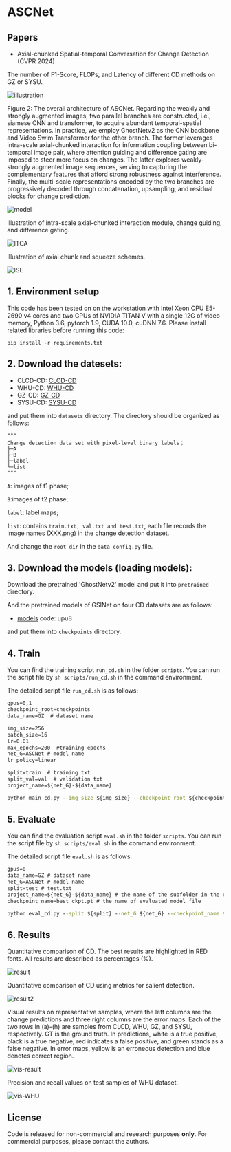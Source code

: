 # ASCNet

## Papers
* Axial-chunked Spatial-temporal Conversation for Change Detection (CVPR 2024) 

The number of F1-Score, FLOPs, and Latency of different CD methods on GZ or SYSU.

![illustration](./images/F1-FLOPs.JPG)

Figure 2: The overall architecture of ASCNet. Regarding the weakly and strongly augmented images, two parallel branches are constructed, i.e., siamese CNN and transformer, to acquire abundant temporal-spatial representations. In practice, we employ GhostNetv2 as the CNN backbone and Video Swim Transformer for the other branch. The former leverages intra-scale axial-chunked interaction for information coupling between bi-temporal image pair, where attention guiding and difference gating are imposed to steer more focus on changes. The latter explores weakly-strongly augmented image sequences, serving to capturing the complementary features that afford strong robustness against interference. Finally, the multi-scale representations encoded by the two branches are progressively decoded through concatenation, upsampling, and residual blocks for change prediction.

![model](./images/1.Model.JPG)

Illustration of intra-scale axial-chunked interaction module, change guiding, and difference gating.

![ITCA](./images/2.Interaction.JPG)

Illustration of axial chunk and squeeze schemes.

![ISE](./images/3.Chunk.JPG)

## 1. Environment setup
This code has been tested on on the workstation with Intel Xeon CPU E5-2690 v4 cores and two GPUs of NVIDIA TITAN V with a single 12G of video memory, Python 3.6, pytorch 1.9, CUDA 10.0, cuDNN 7.6. Please install related libraries before running this code:

    pip install -r requirements.txt

## 2. Download the datesets:
* CLCD-CD:
[CLCD-CD](https://github.com/liumency/CropLand-CD)
* WHU-CD:
[WHU-CD](https://study.rsgis.whu.edu.cn/pages/download/building_dataset.html)
* GZ-CD:
[GZ-CD](https://github.com/daifeng2016/Change-Detection-Dataset-for-High-Resolution-Satellite-Imagery)
* SYSU-CD:
[SYSU-CD](https://github.com/liumency/SYSU-CD)

and put them into `datasets` directory. The directory should be organized as follows: 

```
"""
Change detection data set with pixel-level binary labels；
├─A
├─B
├─label
└─list
"""
```

`A`: images of t1 phase;

`B`:images of t2 phase;

`label`: label maps;

`list`: contains `train.txt, val.txt and test.txt`, each file records the image names (XXX.png) in the change detection dataset. 

And change the `root_dir` in the `data_config.py` file.

## 3. Download the models (loading models):

Download the pretrained 'GhostNetv2' model and put it into `pretrained` directory.

And the pretrained models of GSINet on four CD datasets are as follows: 

* [models](https://pan.baidu.com/s/10nL9THYQKQRLnwtv4PZ7fA) code: upu8

and put them into `checkpoints` directory.

## 4. Train
You can find the training script `run_cd.sh` in the folder `scripts`. You can run the script file by `sh scripts/run_cd.sh` in the command environment.

The detailed script file `run_cd.sh` is as follows:

```cmd
gpus=0,1
checkpoint_root=checkpoints 
data_name=GZ  # dataset name 

img_size=256
batch_size=16
lr=0.01
max_epochs=200  #training epochs
net_G=ASCNet # model name
lr_policy=linear

split=train  # training txt
split_val=val  # validation txt
project_name=${net_G}-${data_name}

python main_cd.py --img_size ${img_size} --checkpoint_root ${checkpoint_root} --lr_policy ${lr_policy} --split ${split} --split_val ${split_val} --net_G ${net_G} --gpu_ids ${gpus} --max_epochs ${max_epochs} --project_name ${project_name} --batch_size ${batch_size} --data_name ${data_name}  --lr ${lr}
```

## 5. Evaluate
You can find the evaluation script `eval.sh` in the folder `scripts`. You can run the script file by `sh scripts/eval.sh` in the command environment.

The detailed script file `eval.sh` is as follows:

```cmd
gpus=0
data_name=GZ # dataset name
net_G=ASCNet # model name 
split=test # test.txt
project_name=${net_G}-${data_name} # the name of the subfolder in the checkpoints folder 
checkpoint_name=best_ckpt.pt # the name of evaluated model file 

python eval_cd.py --split ${split} --net_G ${net_G} --checkpoint_name ${checkpoint_name} --gpu_ids ${gpus} --project_name ${project_name} --data_name ${data_name}
```
    
## 6. Results
Quantitative comparison of CD. The best results are highlighted in RED fonts. All results are described as percentages (\%).

![result](./images/4.Compare.JPG)

Quantitative comparison of CD using metrics for salient detection.

![result2](./images/5.SD.JPG)

Visual results on representative samples, where the left columns are the change predictions and three right columns are the error maps. Each of the two rows in (a)-(h) are samples from CLCD, WHU, GZ, and SYSU, respectively. GT is the ground truth. In predictions, white is a true positive, black is a true negative, red indicates a false positive, and green stands as a false negative. In error maps, yellow is an erroneous detection and blue denotes correct region.

![vis-result](./images/6.Maps.JPG)

Precision and recall values on test samples of WHU dataset.

![vis-WHU](./images/7.FPR.JPG)

## License
Code is released for non-commercial and research purposes **only**. For commercial purposes, please contact the authors.

